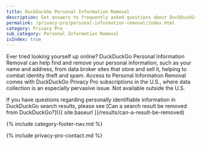 ```yaml
---
title: DuckDuckGo Personal Information Removal
description: Get answers to frequently asked questions about DuckDuckGo Personal Information Removal, which removes your personal information from sites that store and sell it.
permalink: /privacy-pro/personal-information-removal/index.html
category: Privacy Pro
sub_category: Personal Information Removal
isIndex: true
---
```


Ever tried looking yourself up online? DuckDuckGo Personal Information Removal can help find and remove your personal information, such as your name and address, from data broker sites that store and sell it, helping to combat identity theft and spam. Access to Personal Information Removal comes with DuckDuckGo Privacy Pro subscriptions in the U.S., where data collection is an especially pervasive issue. Not available outside the U.S.

If you have questions regarding personally identifiable information in DuckDuckGo search results, please see [Can a search result be removed from DuckDuckGo?]({{ site.baseurl }}/results/can-a-result-be-removed)

{% include category-footer-nav.md %}

{% include privacy-pro-contact.md %}
